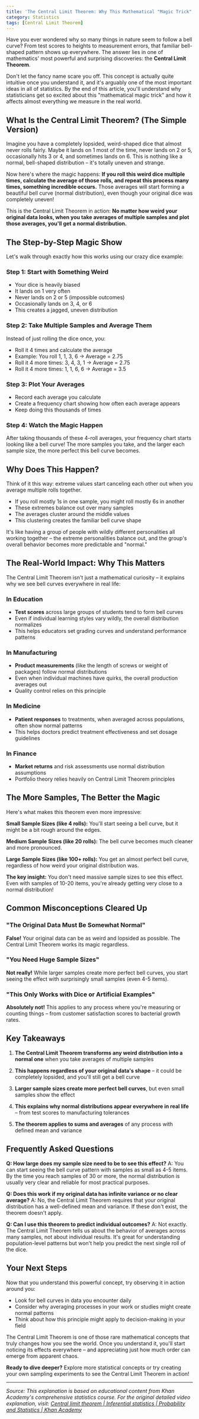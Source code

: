 ```yaml
---
title: 'The Central Limit Theorem: Why This Mathematical "Magic Trick" Changes Everything'
category: Statistics
tags: [Central Limit Theorem]
---
```


Have you ever wondered why so many things in nature seem to follow a bell curve? From test scores to heights to measurement errors, that familiar bell-shaped pattern shows up everywhere. The answer lies in one of mathematics' most powerful and surprising discoveries: the **Central Limit Theorem**.

Don't let the fancy name scare you off. This concept is actually quite intuitive once you understand it, and it's arguably one of the most important ideas in all of statistics. By the end of this article, you'll understand why statisticians get so excited about this "mathematical magic trick" and how it affects almost everything we measure in the real world.

## What Is the Central Limit Theorem? (The Simple Version)

Imagine you have a completely lopsided, weird-shaped dice that almost never rolls fairly. Maybe it lands on 1 most of the time, never lands on 2 or 5, occasionally hits 3 or 4, and sometimes lands on 6. This is nothing like a normal, bell-shaped distribution – it's totally uneven and strange.

Now here's where the magic happens: **If you roll this weird dice multiple times, calculate the average of those rolls, and repeat this process many times, something incredible occurs.** Those averages will start forming a beautiful bell curve (normal distribution), even though your original dice was completely uneven!

This is the Central Limit Theorem in action: **No matter how weird your original data looks, when you take averages of multiple samples and plot those averages, you'll get a normal distribution.**

## The Step-by-Step Magic Show

Let's walk through exactly how this works using our crazy dice example:

### Step 1: Start with Something Weird

- Your dice is heavily biased
- It lands on 1 very often
- Never lands on 2 or 5 (impossible outcomes)
- Occasionally lands on 3, 4, or 6
- This creates a jagged, uneven distribution

### Step 2: Take Multiple Samples and Average Them

Instead of just rolling the dice once, you:

- Roll it 4 times and calculate the average
- Example: You roll 1, 1, 3, 6 → Average = 2.75
- Roll it 4 more times: 3, 4, 3, 1 → Average = 2.75
- Roll it 4 more times: 1, 1, 6, 6 → Average = 3.5

### Step 3: Plot Your Averages

- Record each average you calculate
- Create a frequency chart showing how often each average appears
- Keep doing this thousands of times

### Step 4: Watch the Magic Happen

After taking thousands of these 4-roll averages, your frequency chart starts looking like a bell curve! The more samples you take, and the larger each sample size, the more perfect this bell curve becomes.

## Why Does This Happen?

Think of it this way: extreme values start canceling each other out when you average multiple rolls together.

- If you roll mostly 1s in one sample, you might roll mostly 6s in another
- These extremes balance out over many samples
- The averages cluster around the middle values
- This clustering creates the familiar bell curve shape

It's like having a group of people with wildly different personalities all working together – the extreme personalities balance out, and the group's overall behavior becomes more predictable and "normal."

## The Real-World Impact: Why This Matters

The Central Limit Theorem isn't just a mathematical curiosity – it explains why we see bell curves everywhere in real life:

### In Education

- **Test scores** across large groups of students tend to form bell curves
- Even if individual learning styles vary wildly, the overall distribution normalizes
- This helps educators set grading curves and understand performance patterns

### In Manufacturing

- **Product measurements** (like the length of screws or weight of packages) follow normal distributions
- Even when individual machines have quirks, the overall production averages out
- Quality control relies on this principle

### In Medicine

- **Patient responses** to treatments, when averaged across populations, often show normal patterns
- This helps doctors predict treatment effectiveness and set dosage guidelines

### In Finance

- **Market returns** and risk assessments use normal distribution assumptions
- Portfolio theory relies heavily on Central Limit Theorem principles

## The More Samples, The Better the Magic

Here's what makes this theorem even more impressive:

**Small Sample Sizes (like 4 rolls):** You'll start seeing a bell curve, but it might be a bit rough around the edges.

**Medium Sample Sizes (like 20 rolls):** The bell curve becomes much cleaner and more pronounced.

**Large Sample Sizes (like 100+ rolls):** You get an almost perfect bell curve, regardless of how weird your original distribution was.

**The key insight:** You don't need massive sample sizes to see this effect. Even with samples of 10-20 items, you're already getting very close to a normal distribution!

## Common Misconceptions Cleared Up

### "The Original Data Must Be Somewhat Normal"

**False!** Your original data can be as weird and lopsided as possible. The Central Limit Theorem works its magic regardless.

### "You Need Huge Sample Sizes"

**Not really!** While larger samples create more perfect bell curves, you start seeing the effect with surprisingly small samples (even 4-5 items).

### "This Only Works with Dice or Artificial Examples"

**Absolutely not!** This applies to any process where you're measuring or counting things – from customer satisfaction scores to bacterial growth rates.

## Key Takeaways

1. **The Central Limit Theorem transforms any weird distribution into a normal one** when you take averages of multiple samples

2. **This happens regardless of your original data's shape** – it could be completely lopsided, and you'll still get a bell curve

3. **Larger sample sizes create more perfect bell curves**, but even small samples show the effect

4. **This explains why normal distributions appear everywhere in real life** – from test scores to manufacturing tolerances

5. **The theorem applies to sums and averages** of any process with defined mean and variance

## Frequently Asked Questions

**Q: How large does my sample size need to be to see this effect?**
A: You can start seeing the bell curve pattern with samples as small as 4-5 items. By the time you reach samples of 30 or more, the normal distribution is usually very clear and reliable for most practical purposes.

**Q: Does this work if my original data has infinite variance or no clear average?**
A: No, the Central Limit Theorem requires that your original distribution has a well-defined mean and variance. If these don't exist, the theorem doesn't apply.

**Q: Can I use this theorem to predict individual outcomes?**
A: Not exactly. The Central Limit Theorem tells us about the behavior of averages across many samples, not about individual results. It's great for understanding population-level patterns but won't help you predict the next single roll of the dice.

## Your Next Steps

Now that you understand this powerful concept, try observing it in action around you:

- Look for bell curves in data you encounter daily
- Consider why averaging processes in your work or studies might create normal patterns
- Think about how this principle might apply to decision-making in your field

The Central Limit Theorem is one of those rare mathematical concepts that truly changes how you see the world. Once you understand it, you'll start noticing its effects everywhere – and appreciating just how much order can emerge from apparent chaos.

**Ready to dive deeper?** Explore more statistical concepts or try creating your own sampling experiments to see the Central Limit Theorem in action!

---

_Source: This explanation is based on educational content from Khan Academy's comprehensive statistics course. For the original detailed video explanation, visit: [Central limit theorem | Inferential statistics | Probability and Statistics | Khan Academy](https://www.youtube.com/watch?v=JNm3M9cqWyc)_
